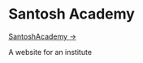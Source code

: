 # Santosh Academy

[SantoshAcademy &rarr;](https://www.youtube.com/playlist?list=PLj8di8PN8tGF1P4mf1WvPELJ63eCJ0Xg9)

A website for an institute
